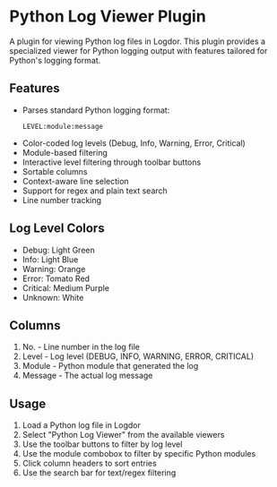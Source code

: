 # Python Log Viewer Plugin

A plugin for viewing Python log files in Logdor. This plugin provides a specialized viewer for Python logging output with features tailored for Python's logging format.

## Features

- Parses standard Python logging format:
  ```
  LEVEL:module:message
  ```
- Color-coded log levels (Debug, Info, Warning, Error, Critical)
- Module-based filtering
- Interactive level filtering through toolbar buttons
- Sortable columns
- Context-aware line selection
- Support for regex and plain text search
- Line number tracking

## Log Level Colors

- Debug: Light Green
- Info: Light Blue
- Warning: Orange
- Error: Tomato Red
- Critical: Medium Purple
- Unknown: White

## Columns

1. No. - Line number in the log file
2. Level - Log level (DEBUG, INFO, WARNING, ERROR, CRITICAL)
3. Module - Python module that generated the log
4. Message - The actual log message

## Usage

1. Load a Python log file in Logdor
2. Select "Python Log Viewer" from the available viewers
3. Use the toolbar buttons to filter by log level
4. Use the module combobox to filter by specific Python modules
5. Click column headers to sort entries
6. Use the search bar for text/regex filtering
